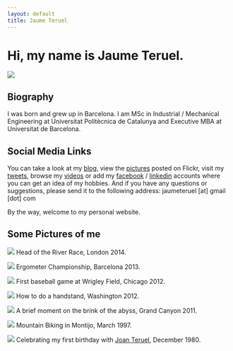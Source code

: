```yaml
---
layout: default
title: Jaume Teruel
---
```

# Hi, my name is Jaume Teruel.

![][1]

## Biography

I was born and grew up in Barcelona. I am MSc in Industrial / Mechanical Engineering at Universitat Politècnica de Catalunya and Executive MBA at Universitat de Barcelona.

## Social Media Links

You can take a look at my [blog][2], view the [pictures][3] posted on Flickr, visit my [tweets][4], browse my [videos][5] or add my [facebook][6] / [linkedin][7] accounts where you can get an idea of my hobbies. And if you have any questions or suggestions, please send it to the following address: jaumeteruel [at] gmail [dot] com

By the way, welcome to my personal website.

## Some Pictures of me

![][8]
Head of the River Race, London 2014.

![][15]
Ergometer Championship, Barcelona 2013.

![][9]
First baseball game at Wrigley Field, Chicago 2012.

![][16]
How to do a handstand, Washington 2012.

![][10]
A brief moment on the brink of the abyss, Grand Canyon 2011.

![][11]
Mountain Biking in Montijo, March 1997.

![][12]
Celebrating my first birthday with [Joan Teruel][13], December 1980.


   [1]: /images/jaumeteruel_white_circle_png.png
   [2]: http://www.lerion.com
   [3]: http://www.flickr.com/photos/lerion
   [4]: http://twitter.com/jaumeteruel
   [5]: http://www.vimeo.com/lerion/videos
   [6]: http://www.facebook.com/jaume.teruel
   [7]: http://es.linkedin.com/in/jaumeteruel
   [8]: https://farm4.staticflickr.com/3694/13887135686_3141d3d1cd_c.jpg
   [9]: https://farm9.staticflickr.com/8475/8078266107_fd8be79e4f_c.jpg
   [10]: https://farm7.staticflickr.com/6062/6087256898_6961082fe8_b.jpg
   [11]: https://farm8.staticflickr.com/7208/13889188038_1a39e15c9a_c.jpg
   [12]: https://farm6.staticflickr.com/5331/14021790985_b8667f40c7_c.jpg
   [13]: http://www.joanteruel.com
   [14]: http://creativecommons.org/licenses/by-nc-sa/3.0/
   [15]: https://farm3.staticflickr.com/2908/14401273620_fe93721708_c.jpg
   [16]: https://farm9.staticflickr.com/8180/8057394807_12f61e28e7_c.jpg

